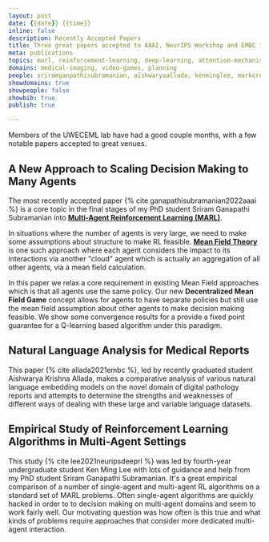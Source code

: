 ```yaml
---
layout: post
date: {{date}} {{time}}
inline: false
description: Recently Accepted Papers
title: Three great papers accepted to AAAI, NeurIPS Workshop and EMBC in past month!
meta: publications
topics: marl, reinforcement-learning, deep-learning, attention-mechanism, mean-field-theory
domains: medical-imaging, video-games, planning
people: sriramganpathisubramanian, aishwaryaallada, kenminglee, markcrowley 
showdomains: true
showpeople: false
showbib: true
publish: true

---
```


Members of the UWECEML lab have had a good couple months, with a few notable papers accepted to great venues. 

## A New Approach to Scaling Decision Making to Many Agents

The most recently accepted paper {% cite ganapathisubramanian2022aaai
%} is a core topic in the final stages of my PhD student Sriram Ganapathi Subramanian into **[Multi-Agent Reinforcement Learning (MARL)](/marl/)**. 

In situations where the number of agents is very large, we need to make some assumptions about structure to make RL feasible. **[Mean Field Theory](/mean-field-theory)** is one such approach where each agent considers the impact to its interactions via another "cloud" agent which is actually an aggregation of all other agents, via a mean field calculation.

In this paper we relax a core requirement in existing Mean Field approaches which is that all agents use the same policy. Our new **Decentralized Mean Field Game** concept allows for agents to have separate policies but still use the mean field assumption about other agents to make decision making feasible. We show some convergence results for a provide a fixed point guarantee for a Q-learning based algorithm under this paradigm.

## Natural Language Analysis for Medical Reports

This paper {% cite allada2021embc %}, led by recently graduated student Aishwarya Krishna Allada, makes a comparative analysis of various natural language embedding models on the novel domain of digital pathology reports and attempts to determine the strengths and weaknesses of different ways of dealing with these large and variable language datasets. 

## Empirical Study of Reinforcement Learning Algorithms in Multi-Agent Settings

This study {% cite lee2021neuripsdeeprl
%} was led by fourth-year undergraduate student Ken Ming Lee with lots of guidance and help from my PhD student Sriram Ganapathi Subramanian. It's a great empirical comparison of a number of single-agent and multi-agent RL algorithms on a standard set of MARL problems. Often single-agent algorithms are quickly hacked in order to to decision making on multi-agent domains and seem to work fairly well. Our motivating question was how often is this true and what kinds of problems require approaches that consider more dedicated multi-agent interaction.










